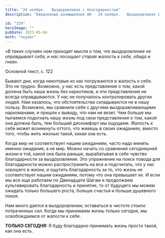 ```yaml
---
title: "24 ноября.   Выздоравливая с благодарностью"
description: "Ежедневные размышления АН - 24 ноября.   Выздоравливая с благодарностью"

id: "329"
heroImage: ""
pubDate: 2023-05-04
moth: "noyabr"
---
```


_«В таких случаях нам приходят мысли о том, что выздоровление не оправдывает
себя, и нас посещает старая жалость к себе, обида и гнев»._

Основной текст, с. 122

Бывают дни, когда некоторые из нас погружаются в жалость к себе. Это не
трудно. Возможно, у нас есть представления о том, какой должна быть наша жизнь
без наркотиков, и эти представления не всегда оправдываются. У нас не
получалось контролировать других людей. Нам казалось, что обстоятельства
складываются не в нашу пользу. Возможно, мы сравнили себя с другими
выздоравливающими наркоманами, и пришли к выводу, что нам не везет. Чем больше
мы пытаемся подогнать нашу жизнь под свои представления о том, какой она
должна быть, тем больший дискомфорт мы ощущаем. Жалость к себе может
возникнуть оттого, что живешь в своих ожиданиях, вместо того, чтобы жить
жизнью такой, какая она есть.

Когда мир не соответствует нашим ожиданиям, часто надо менять именно ожидания,
а не мир. Можно начать со сравнения сегодняшней жизни и той, какой она была
раньше, вырабатывая в себе чувство благодарности за выздоровление. Это
упражнение на поиск повода для благодарности можно распространить на все и
подсчитать, что у нас хорошего в жизни, и ощутить благодарность за то, что
жизнь не соответствует нашим ожиданиям, потому что она превышает их. И если мы
все еще работаем по Двенадцати Шагам и продолжаем культивировать благодарность
и принятие, то от будущего мы можем ожидать только большего роста, больше
счастья и больше душевного покоя.

Нам много дается в выздоровлении; оставаться в чистоте _стоило_ потраченных
сил. Когда мы принимаем жизнь только сегодня, мы освобождаемся от жалости к
себе.

**ТОЛЬКО СЕГОДНЯ:** Я буду благодарно принимать жизнь просто такой, как она
есть.
